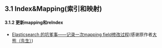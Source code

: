 
## 3.1 Index&Mapping(索引和映射) 

#### 3.1.2 更新mapping和reIndex
* [Elasticsearch 的坑爹事——记录一次mapping field修改过程](http://www.cnblogs.com/Creator/p/3722408.html)(感谢原作者[大熊（先生）](http://home.cnblogs.com/u/Creator/))
